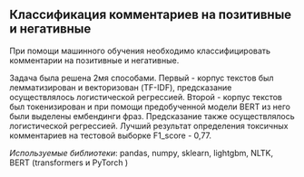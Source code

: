 ## Классификация комментариев на позитивные и негативные
При помощи машинного обучения необходимо классифицировать комментарии на позитивные и негативные.

Задача была решена 2мя способами. Первый - корпус текстов был лемматизирован и векторизован (TF-IDF), предсказание осуществлялось логистической регрессией. Второй - корпус текстов был токенизирован и при помощи предобученной модели BERT из него были выделены ембендинги фраз. Предсказание также осуществлялось логистической регрессией. Лучший результат определения токсичных комментариев на тестовой выборке F1_score - 0,77.

*Используемые библиотеки*: pandas, numpy, sklearn, lightgbm, NLTK, BERT (transformers и PyTorch )
